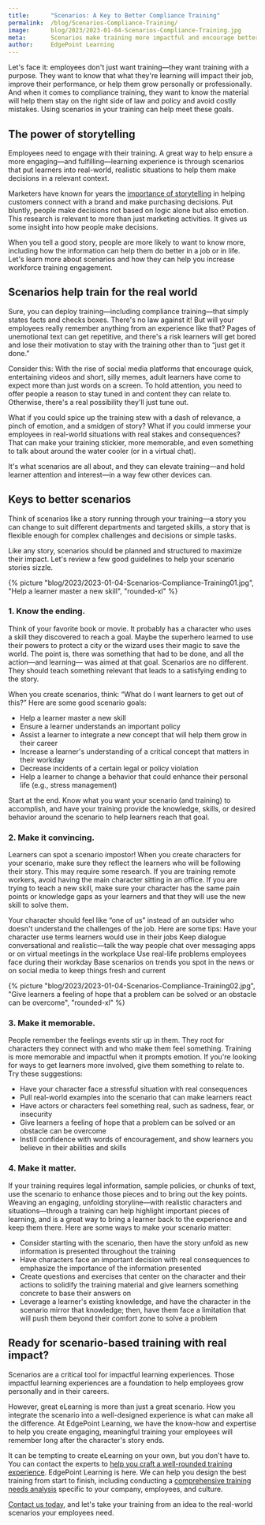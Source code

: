 ```yaml
---
title:      "Scenarios: A Key to Better Compliance Training"
permalink:  /blog/Scenarios-Compliance-Training/
image:      blog/2023/2023-01-04-Scenarios-Compliance-Training.jpg
meta:       Scenarios make training more impactful and encourage better learner engagement. Follow these key tips for better scenario-based training.
author:     EdgePoint Learning
---
```


Let's face it: employees don't just want training—they want training with a purpose. They want to know that what they're learning will impact their job, improve their performance, or help them grow personally or professionally. And when it comes to compliance training, they want to know the material will help them stay on the right side of law and policy and avoid costly mistakes. Using scenarios in your training can help meet these goals.

## The power of storytelling

Employees need to engage with their training. A great way to help ensure a more engaging—and fulfilling—learning experience is through scenarios that put learners into real-world, realistic situations to help them make decisions in a relevant context.

Marketers have known for years the [importance of storytelling](https://www.forbes.com/sites/celinnedacosta/2017/12/19/why-every-business-needs-powerful-storytelling-to-grow/?sh=4a176b0243b0) in helping customers connect with a brand and make purchasing decisions. Put bluntly, people make decisions not based on logic alone but also emotion. This research is relevant to more than just marketing activities. It gives us some insight into how people make decisions.

When you tell a good story, people are more likely to want to know more, including how the information can help them do better in a job or in life. Let's learn more about scenarios and how they can help you increase workforce training engagement.

## Scenarios help train for the real world

Sure, you can deploy training—including compliance training—that simply states facts and checks boxes. There's no law against it! But will your employees really remember anything from an experience like that? Pages of unemotional text can get repetitive, and there's a risk learners will get bored and lose their motivation to stay with the training other than to “just get it done.”

Consider this: With the rise of social media platforms that encourage quick, entertaining videos and short, silly memes, adult learners have come to expect more than just words on a screen. To hold attention, you need to offer people a reason to stay tuned in and content they can relate to. Otherwise, there's a real possibility they'll just tune out.

What if you could spice up the training stew with a dash of relevance, a pinch of emotion, and a smidgen of story? What if you could immerse your employees in real-world situations with real stakes and consequences? That can make your training stickier, more memorable, and even something to talk about around the water cooler (or in a virtual chat).

It's what scenarios are all about, and they can elevate training—and hold learner attention and interest—in a way few other devices can.

## Keys to better scenarios

Think of scenarios like a story running through your training—a story you can change to suit different departments and targeted skills, a story that is flexible enough for complex challenges and decisions or simple tasks.

Like any story, scenarios should be planned and structured to maximize their impact. Let's review a few good guidelines to help your scenario stories sizzle.

{% picture "blog/2023/2023-01-04-Scenarios-Compliance-Training01.jpg", "Help a learner master a new skill", "rounded-xl" %}


### 1. Know the ending. 
Think of your favorite book or movie. It probably has a character who uses a skill they discovered to reach a goal. Maybe the superhero learned to use their powers to protect a city or the wizard uses their magic to save the world. The point is, there was something that had to be done, and all the action—and learning— was aimed at that goal. Scenarios are no different. They should teach something relevant that leads to a satisfying ending to the story. 

When you create scenarios, think: “What do I want learners to get out of this?” Here are some good scenario goals:
* Help a learner master a new skill
* Ensure a learner understands an important policy
* Assist a learner to integrate a new concept that will help them grow in their career
* Increase a learner's understanding of a critical concept that matters in their workday
* Decrease incidents of a certain legal or policy violation
* Help a learner to change a behavior that could enhance their personal life (e.g., stress management)

Start at the end. Know what you want your scenario (and training) to accomplish, and have your training provide the knowledge, skills, or desired behavior around the scenario to help learners reach that goal.

### 2. Make it convincing. 
Learners can spot a scenario impostor! When you create characters for your scenario, make sure they reflect the learners who will be following their story. This may require some research. If you are training remote workers, avoid having the main character sitting in an office. If you are trying to teach a new skill, make sure your character has the same pain points or knowledge gaps as your learners and that they will use the new skill to solve them. 

Your character should feel like “one of us” instead of an outsider who doesn't understand the challenges of the job. Here are some tips:
Have your character use terms learners would use in their jobs
Keep dialogue conversational and realistic—talk the way people chat over messaging apps or on virtual meetings in the workplace
Use real-life problems employees face during their workday
Base scenarios on trends you spot in the news or on social media to keep things fresh and current

{% picture "blog/2023/2023-01-04-Scenarios-Compliance-Training02.jpg", "Give learners a feeling of hope that a problem can be solved or an obstacle can be overcome", "rounded-xl" %}

### 3. Make it memorable. 
People remember the feelings events stir up in them. They root for characters they connect with and who make them feel something. Training is more memorable and impactful when it prompts emotion. If you're looking for ways to get learners more involved, give them something to relate to. Try these suggestions:
* Have your character face a stressful situation with real consequences
* Pull real-world examples into the scenario that can make learners react
* Have actors or characters feel something real, such as sadness, fear, or insecurity
* Give learners a feeling of hope that a problem can be solved or an obstacle can be overcome
* Instill confidence with words of encouragement, and show learners you believe in their abilities and skills

### 4. Make it matter. 
If your training requires legal information, sample policies, or chunks of text, use the scenario to enhance those pieces and to bring out the key points. Weaving an engaging, unfolding storyline—with realistic characters and situations—through a training can help highlight important pieces of learning, and is a great way to bring a learner back to the experience and keep them there. Here are some ways to make your scenario matter:
* Consider starting with the scenario, then have the story unfold as new information is presented throughout the training
* Have characters face an important decision with real consequences to emphasize the importance of the information presented
* Create questions and exercises that center on the character and their actions to solidify the training material and give learners something concrete to base their answers on
* Leverage a learner's existing knowledge, and have the character in the scenario mirror that knowledge; then, have them face a limitation that will push them beyond their comfort zone to solve a problem

## Ready for scenario-based training with real impact?

Scenarios are a critical tool for impactful learning experiences. Those impactful learning experiences are a foundation to help employees grow personally and in their careers. 

However, great eLearning is more than just a great scenario. How you integrate the scenario into a well-designed experience is what can make all the difference. At EdgePoint Learning, we have the know-how and expertise to help you create engaging, meaningful training your employees will remember long after the character's story ends.

It can be tempting to create eLearning on your own, but you don't have to. You can contact the experts to [help you craft a well-rounded training experience](/blog/outsourced-elearning-development/). EdgePoint Learning is here. We can help you design the best training from start to finish, including conducting a [comprehensive training needs analysis](/blog/training-needs-analysis/) specific to your company, employees, and culture.

[Contact us today](/contact/), and let's take your training from an idea to the real-world scenarios your employees need.
